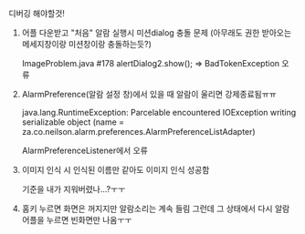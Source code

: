 디버깅 해야할것!
1. 어플 다운받고 "처음" 알람 실행시 미션dialog 충돌 문제
   (아무래도 권한 받아오는 메세지창이랑 미션창이랑 충돌하는듯?)
   
   ImageProblem.java #178 alertDialog2.show();
   => BadTokenException 오류
   




2. AlarmPreference(알람 설정 창)에서 있을 때 알람이 울리면 강제종료됨ㅠㅠ

   java.lang.RuntimeException: Parcelable encountered IOException writing serializable object (name = za.co.neilson.alarm.preferences.AlarmPreferenceListAdapter)
   
   AlarmPreferenceListener에서 오류
   




3. 이미지 인식 시 인식된 이름만 같아도 이미지 인식 성공함
   
   기준을 내가 지워버렸나...?ㅜㅜ
   
  
  
  
  
4. 홈키 누르면 화면은 꺼지지만 알람소리는 계속 들림
   그런데 그 상태에서 다시 알람 어플을 누르면 빈화면만 나옴ㅜㅜ
   
   
